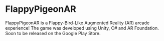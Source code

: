 # FlappyPigeonAR
 FlappyPigeonAR is a Flappy-Bird-Like Augmented Reality (AR) arcade experience!
The game was developed using Unity, C# and AR Foundation. Soon to be released on the Google Play Store.
